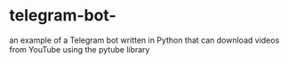 # telegram-bot-
an example of a Telegram bot written in Python that can download videos from YouTube using the pytube library

